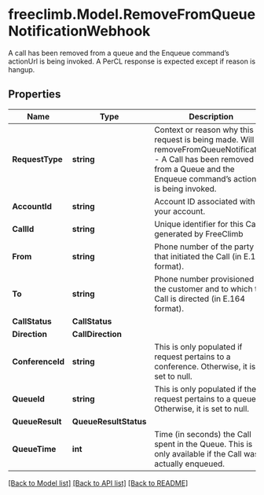 # freeclimb.Model.RemoveFromQueueNotificationWebhook

A call has been removed from a queue and the Enqueue command’s actionUrl is being invoked. A PerCL response is expected except if reason is hangup.
## Properties

Name | Type | Description | Notes
------------ | ------------- | ------------- | -------------
**RequestType** | **string** | Context or reason why this request is being made. Will be removeFromQueueNotification - A Call has been removed from a Queue and the Enqueue command’s actionUrl is being invoked. | [optional] 
**AccountId** | **string** | Account ID associated with your account. | [optional] 
**CallId** | **string** | Unique identifier for this Call, generated by FreeClimb | [optional] 
**From** | **string** | Phone number of the party that initiated the Call (in E.164 format). | [optional] 
**To** | **string** | Phone number provisioned to the customer and to which this Call is directed (in E.164 format). | [optional] 
**CallStatus** | **CallStatus** |  | [optional] 
**Direction** | **CallDirection** |  | [optional] 
**ConferenceId** | **string** | This is only populated if request pertains to a conference. Otherwise, it is set to null. | [optional] 
**QueueId** | **string** | This is only populated if the request pertains to a queue. Otherwise, it is set to null. | [optional] 
**QueueResult** | **QueueResultStatus** |  | [optional] 
**QueueTime** | **int** | Time (in seconds) the Call spent in the Queue. This is only available if the Call was actually enqueued. | [optional] 

[[Back to Model list]](../README.md#documentation-for-models) [[Back to API list]](../README.md#documentation-for-api-endpoints) [[Back to README]](../README.md)

